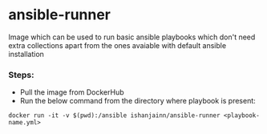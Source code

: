 # ansible-runner

Image which can be used to run basic ansible playbooks which don't need extra collections apart from the ones avaiable with default ansible installation

### Steps:
- Pull the image from DockerHub<br>
- Run the below command from the directory where playbook is present:

```shell
docker run -it -v $(pwd):/ansible ishanjainn/ansible-runner <playbook-name.yml>
```   
